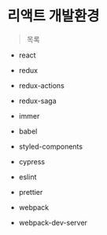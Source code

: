 # 리액트 개발환경

> 목록

* react
* redux
* redux-actions
* redux-saga
* immer
* babel
* styled-components

* cypress
* eslint
* prettier
* webpack
* webpack-dev-server

